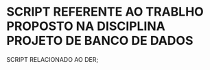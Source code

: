 # SCRIPT REFERENTE AO TRABLHO PROPOSTO NA DISCIPLINA PROJETO DE BANCO DE DADOS
SCRIPT RELACIONADO AO DER;
